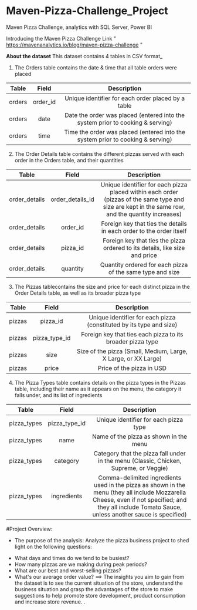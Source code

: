 # Maven-Pizza-Challenge_Project
Maven Pizza Challenge, analytics with SQL Server, Power BI

Introducing the Maven Pizza Challenge
Link " https://mavenanalytics.io/blog/maven-pizza-challenge " 

**About the dataset**
This dataset contains 4 tables in CSV format_
1. The Orders table contains the date & time that all table orders were placed

 
|    Table      |      Field       |  Description     |
| :------------:|:-------------:|:-----:|
|    orders          |       order_id     |  Unique identifier for each order placed by a table   |
|     orders         |        date      |   Date the order was placed (entered into the system prior to cooking & serving)|  
|     orders         | time     |    Time the order was placed (entered into the system prior to cooking & serving)|
  

2. The Order Details table contains the different pizzas served with each order in the Orders table, and their quantities
    
|       Table       |      Field        | Description     |
| :------------:|:-------------:|:-----:|
|    order_details          |        order_details_id      |  Unique identifier for each pizza placed within each order (pizzas of the same type and size are kept in the same row, and the quantity increases) |
|     order_details         |        order_id      |   Foreign key that ties the details in each order to the order itself |  
|     order_details         | pizza_id             |  Foreign key that ties the pizza ordered to its details, like size and price|  
|     order_details         | quantity             |    Quantity ordered for each pizza of the same type and size |
  

3. The Pizzas tablecontains the size and price for each distinct pizza in the Order Details table, as well as its broader pizza type
    
|       Table       |      Field        | Description     |
| :------------:|:-------------:|:-----:|
|    pizzas         |     pizza_id|	Unique identifier for each pizza (constituted by its type and size) |
|     pizzas         |      pizza_type_id	| Foreign key that ties each pizza to its broader pizza type   |
|    pizzas         |size |	Size of the pizza (Small, Medium, Large, X Large, or XX Large) |
|    pizzas         | price	| Price of the pizza in USD  |

4. The Pizza Types table contains details on the pizza types in the Pizzas table, including their name as it appears on the menu, the category it falls under, and its list of ingredients

|       Table       |      Field        | Description     |
| :------------:|:-------------:|:-----:|
|    pizza_types  |   pizza_type_id|	Unique identifier for each pizza type |
|     pizza_types	|name|	Name of the pizza as shown in the menu  |
|    pizza_types	|category	|Category that the pizza fall under in the menu (Classic, Chicken, Supreme, or Veggie) |
|    pizza_types	|ingredients	|Comma-delimited ingredients used in the pizza as shown in the menu (they all include Mozzarella Cheese, even if not specified; and they all include Tomato Sauce, unless another sauce is specified)  |

#Project Overview:
- The purpose of the analysis: Analyze the pizza business project to shed light on the following questions:
+ What days and times do we tend to be busiest?
+ How many pizzas are we making during peak periods?
+ What are our best and worst-selling pizzas?
+ What's our average order value?
==> The insights you aim to gain from the dataset is to see the current situation of the store, understand the business situation and grasp the advantages of the store to make suggestions to help promote store development, product consumption and increase store revenue.
 .


